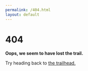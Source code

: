 ```yaml
---
permalink: /404.html
layout: default
---
```


  <h1>404</h1>

  <p><strong>Oops, we seem to have lost the trail.</strong></p>
  <p>Try heading back to <a href="./">the trailhead.</a></p>

